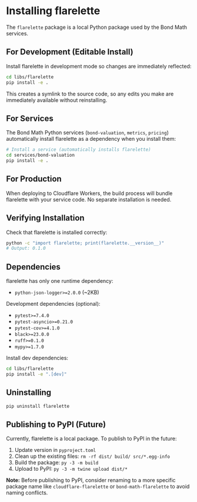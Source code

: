 # Installing flarelette

The `flarelette` package is a local Python package used by the Bond Math
services.

## For Development (Editable Install)

Install flarelette in development mode so changes are immediately reflected:

```bash
cd libs/flarelette
pip install -e .
```

This creates a symlink to the source code, so any edits you make are immediately
available without reinstalling.

## For Services

The Bond Math Python services (`bond-valuation`, `metrics`, `pricing`)
automatically install flarelette as a dependency when you install them:

```bash
# Install a service (automatically installs flarelette)
cd services/bond-valuation
pip install -e .
```

## For Production

When deploying to Cloudflare Workers, the build process will bundle flarelette
with your service code. No separate installation is needed.

## Verifying Installation

Check that flarelette is installed correctly:

```bash
python -c "import flarelette; print(flarelette.__version__)"
# Output: 0.1.0
```

## Dependencies

flarelette has only one runtime dependency:

- `python-json-logger>=2.0.0` (~2KB)

Development dependencies (optional):

- `pytest>=7.4.0`
- `pytest-asyncio>=0.21.0`
- `pytest-cov>=4.1.0`
- `black>=23.0.0`
- `ruff>=0.1.0`
- `mypy>=1.7.0`

Install dev dependencies:

```bash
cd libs/flarelette
pip install -e ".[dev]"
```

## Uninstalling

```bash
pip uninstall flarelette
```

## Publishing to PyPI (Future)

Currently, flarelette is a local package. To publish to PyPI in the future:

1. Update version in `pyproject.toml`
2. Clean up the existing files: `rm -rf dist/ build/ src/*.egg-info`
3. Build the package: `py -3 -m build`
4. Upload to PyPI: `py -3 -m twine upload dist/*`

**Note:** Before publishing to PyPI, consider renaming to a more specific
package name like `cloudflare-flarelette` or `bond-math-flarelette` to avoid
naming conflicts.
